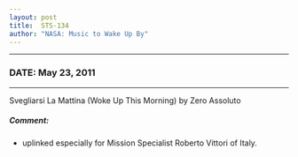 ```yaml
---
layout: post
title:  STS-134
author: "NASA: Music to Wake Up By"
---
```


----
### DATE: May 23, 2011
----
Svegliarsi La Mattina (Woke Up This Morning) by Zero Assoluto

##### Comment:
* uplinked especially for Mission Specialist Roberto Vittori of Italy.
